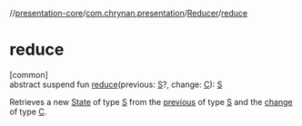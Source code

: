 //[presentation-core](../../../index.md)/[com.chrynan.presentation](../index.md)/[Reducer](index.md)/[reduce](reduce.md)

# reduce

[common]\
abstract suspend fun [reduce](reduce.md)(previous: [S](index.md)?, change: [C](index.md)): [S](index.md)

Retrieves a new [State](../-state/index.md) of type [S](index.md) from the [previous](../-state/index.md) of type [S](index.md) and the [change](reduce.md) of type [C](index.md).
